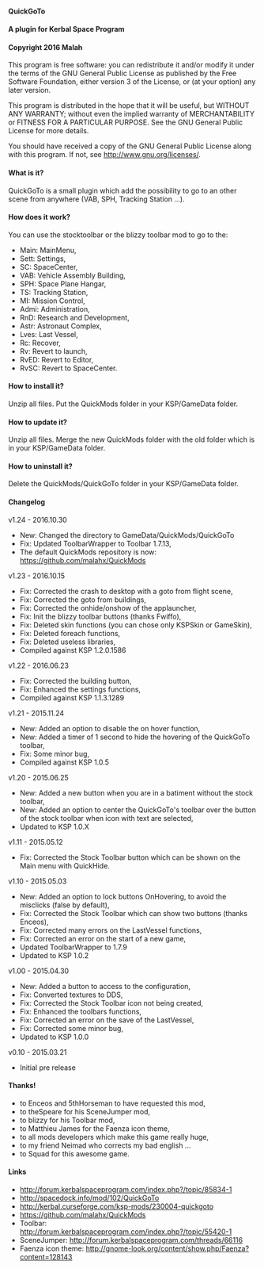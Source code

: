 ﻿#### QuickGoTo
#### A plugin for Kerbal Space Program
#### Copyright 2016 Malah

This program is free software: you can redistribute it and/or modify
it under the terms of the GNU General Public License as published by
the Free Software Foundation, either version 3 of the License, or
(at your option) any later version.

This program is distributed in the hope that it will be useful,
but WITHOUT ANY WARRANTY; without even the implied warranty of
MERCHANTABILITY or FITNESS FOR A PARTICULAR PURPOSE.  See the
GNU General Public License for more details.

You should have received a copy of the GNU General Public License
along with this program.  If not, see <http://www.gnu.org/licenses/>. 


#### What is it?

QuickGoTo is a small plugin which add the possibility to go to an other scene from anywhere (VAB, SPH, Tracking Station ...).

#### How does it work?

You can use the stocktoolbar or the blizzy toolbar mod to go to the:
* Main: MainMenu,
* Sett: Settings,
* SC: SpaceCenter,
* VAB: Vehicle Assembly Building,
* SPH: Space Plane Hangar,
* TS: Tracking Station,
* MI: Mission Control,
* Admi: Administration,
* RnD: Research and Development,
* Astr: Astronaut Complex,
* Lves: Last Vessel,
* Rc: Recover,
* Rv: Revert to launch,
* RvED: Revert to Editor,
* RvSC: Revert to SpaceCenter.

#### How to install it?

Unzip all files. Put the QuickMods folder in your KSP/GameData folder.

#### How to update it?

Unzip all files. Merge the new QuickMods folder with the old folder which is in your KSP/GameData folder.

#### How to uninstall it?

Delete the QuickMods/QuickGoTo folder in your KSP/GameData folder.

#### Changelog

v1.24 - 2016.10.30
* New: Changed the directory to GameData/QuickMods/QuickGoTo
* Fix: Updated ToolbarWrapper to Toolbar 1.7.13,
* The default QuickMods repository is now: https://github.com/malahx/QuickMods

v1.23 - 2016.10.15
* Fix: Corrected the crash to desktop with a goto from flight scene,
* Fix: Corrected the goto from buildings,
* Fix: Corrected the onhide/onshow of the applauncher,
* Fix: Init the blizzy toolbar buttons (thanks Fwiffo),
* Fix: Deleted skin functions (you can chose only KSPSkin or GameSkin),
* Fix: Deleted foreach functions,
* Fix: Deleted useless libraries,
* Compiled against KSP 1.2.0.1586

v1.22 - 2016.06.23
* Fix: Corrected the building button,
* Fix: Enhanced the settings functions,
* Compiled against KSP 1.1.3.1289

v1.21 - 2015.11.24
* New: Added an option to disable the on hover function,
* New: Added a timer of 1 second to hide the hovering of the QuickGoTo toolbar,
* Fix: Some minor bug,
* Compiled against KSP 1.0.5

v1.20 - 2015.06.25
* New: Added a new button when you are in a batiment without the stock toolbar,
* New: Added an option to center the QuickGoTo's toolbar over the button of the stock toolbar when icon with text are selected,
* Updated to KSP 1.0.X

v1.11 - 2015.05.12
* Fix: Corrected the Stock Toolbar button which can be shown on the Main menu with QuickHide.

v1.10 - 2015.05.03
* New: Added an option to lock buttons OnHovering, to avoid the misclicks (false by default),
* Fix: Corrected the Stock Toolbar which can show two buttons (thanks Enceos),
* Fix: Corrected many errors on the LastVessel functions,
* Fix: Corrected an error on the start of a new game,
* Updated ToolbarWrapper to 1.7.9
* Updated to KSP 1.0.2

v1.00 - 2015.04.30
* New: Added a button to access to the configuration,
* Fix: Converted textures to DDS,
* Fix: Corrected the Stock Toolbar icon not being created,
* Fix: Enhanced the toolbars functions,
* Fix: Corrected an error on the save of the LastVessel,
* Fix: Corrected some minor bug,
* Updated to KSP 1.0.0

v0.10 - 2015.03.21
* Initial pre release

#### Thanks!

* to Enceos and 5thHorseman to have requested this mod,
* to theSpeare for his SceneJumper mod,
* to blizzy for his Toolbar mod,
* to Matthieu James for the Faenza icon theme,
* to all mods developers which make this game really huge,
* to my friend Neimad who corrects my bad english ...
* to Squad for this awesome game.

#### Links

* http://forum.kerbalspaceprogram.com/index.php?/topic/85834-1
* http://spacedock.info/mod/102/QuickGoTo
* http://kerbal.curseforge.com/ksp-mods/230004-quickgoto
* https://github.com/malahx/QuickMods
* Toolbar: http://forum.kerbalspaceprogram.com/index.php?/topic/55420-1
* SceneJumper: http://forum.kerbalspaceprogram.com/threads/66116
* Faenza icon theme: http://gnome-look.org/content/show.php/Faenza?content=128143
